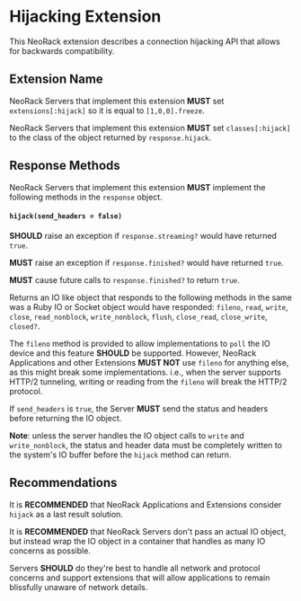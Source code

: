 # Hijacking Extension

This NeoRack extension describes a connection hijacking API that allows for backwards compatibility.

## Extension Name

NeoRack Servers that implement this extension **MUST** set `extensions[:hijack]` so it is equal to `[1,0,0].freeze`.

NeoRack Servers that implement this extension **MUST** set `classes[:hijack]` to the class of the object returned by `response.hijack`.

## Response Methods

NeoRack Servers that implement this extension **MUST** implement the following methods in the `response` object.

#### `hijack(send_headers = false)`

**SHOULD** raise an exception if `response.streaming?` would have returned `true`.

**MUST** raise an exception if `response.finished?` would have returned `true`.

**MUST** cause future calls to `response.finished?` to return `true`.

Returns an IO like object that responds to the following methods in the same was a Ruby IO or Socket object would have responded: `fileno`, `read`, `write`, `close`, `read_nonblock`, `write_nonblock`, `flush`, `close_read`, `close_write`, `closed?`.

The `fileno` method is provided to allow implementations to `poll` the IO device and this feature **SHOULD** be supported. However, NeoRack Applications and other Extensions **MUST NOT** use `fileno` for anything else, as this might break some implementations. i.e., when the server supports HTTP/2 tunneling, writing or reading from the `fileno` will break the HTTP/2 protocol.

If `send_headers` is `true`, the Server **MUST** send the status and headers before returning the IO object.

**Note**: unless the server handles the IO object calls to `write` and `write_nonblock`, the status and header data must be completely written to the system's IO buffer before the `hijack` method can return.

## Recommendations

It is **RECOMMENDED** that NeoRack Applications and Extensions consider `hijack` as a last result solution.

It is **RECOMMENDED** that NeoRack Servers don't pass an actual IO object, but instead wrap the IO object in a container that handles as many IO concerns as possible.

Servers **SHOULD** do they're best to handle all network and protocol concerns and support extensions that will allow applications to remain blissfully unaware of network details.
